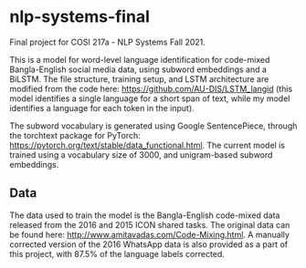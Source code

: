 # nlp-systems-final
Final project for COSI 217a - NLP Systems Fall 2021.

This is a model for word-level language identification for code-mixed Bangla-English social media data, using subword embeddings and a BiLSTM. The file structure, training setup, and LSTM architecture are modified from the code here: https://github.com/AU-DIS/LSTM_langid (this model identifies a single language for a short span of text, while my model identifies a language for each token in the input).

The subword vocabulary is generated using Google SentencePiece, through the torchtext package for PyTorch: https://pytorch.org/text/stable/data_functional.html. The current model is trained using a vocabulary size of 3000, and unigram-based subword embeddings.  


## Data
The data used to train the model is the Bangla-English code-mixed data released from the 2016 and 2015 ICON shared tasks. The original data can be found here: http://www.amitavadas.com/Code-Mixing.html. A manually corrected version of the 2016 WhatsApp data is also provided as a part of this project, with 87.5% of the language labels corrected.
